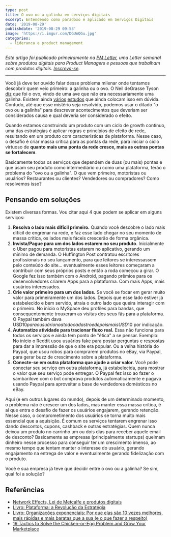 ```yaml
---
type: post
title: O ovo ou a galinha em serviços digitais
excerpt: Entendendo como paradoxo é aplicado em Serviços Digitais
date: '2019-08-29'
publishdate: '2019-08-29 09:53'
image: 'https://i.imgur.com/DGUnQGu.jpg'
categories:
  - lideranca e product management
---
```

_Este artigo foi publicado primeiramente na [PM Letter](https://productoversee.com/newsletter), uma Letter semanal sobre produtos digitais para Product Managers e pessoas que trabalham com produtos digitais. [Inscreva-se](https://productoversee.com/newsletter/)._

---

Você já deve ter ouvido falar desse problema milenar onde tentamos descobrir quem veio primeiro: a galinha ou o ovo. O Neil deGrasse Tyson [diz](https://twitter.com/neiltyson/status/296100559423954944) que foi o ovo, vindo de uma ave que não era necessariamente uma galinha. Existem ainda [vários](https://blogs.unimelb.edu.au/sciencecommunication/2017/08/28/which-came-first-the-chicken-or-the-egg/) [estudos](https://www.ncbi.nlm.nih.gov/pmc/articles/PMC4486432/) que ainda colocam isso em dúvida. Contudo, até que esse mistério seja resolvido, podemos usar o ditado "o ovo ou a galinha" para descrever acontecimentos que deveriam ser considerados causa e qual deveria ser considerado o efeito.

Quando estamos construindo um produto com um ciclo de growth contínuo, uma das estratégias é aplicar regras e princípios de efeito de rede, resultando em um produto com características de plataforma. Nesse caso, o desafio é criar massa crítica para as pontas da rede, para iniciar o ciclo virtuoso de **quanto mais uma ponta da rede cresce, mais as outras pontas se fortalecem**.

Basicamente todos os serviços que dependem de duas (ou mais) pontas e que usam seu produto como intermediário ou como uma plataforma, terão o problema do "ovo ou a galinha". O que vem primeiro, motoristas ou usuários? Restaurantes ou clientes? Vendedores ou compradores? Como resolvemos isso?

## Pensando em soluções

Existem diversas formas. Vou citar aqui 4 que podem se aplicar em alguns serviços:

1. **Resolva o lado mais difícil primeiro.** Quando você descobre o lado mais difícil de engrenar na rede, e faz esse lado chegar no seu momento de massa crítica, os lados mais fáceis crescerão de forma orgânica.
2. **Invista/Pague para um dos lados estarem no seu produto**. Inicialmente o Uber pagou para motoristas estarem no aplicativo, gerando um mínimo de demanda. O Huffington Post contratou escritores profissionais no seu lançamento, para que leitores se interessassem pelo conteúdo do site... eventualmente esses leitores começaram a contribuir com seus próprios posts e então a roda começou a girar. O Google fez isso também com o Android, pagando prêmios para os desenvolvedores criarem Apps para a plataforma. Com mais Apps, mais usuários interessados.
3. **Crie valor primeiro para um dos lados.** Se você se focar em gerar muito valor para primeiramente um dos lados. Depois que esse lado estiver já estabelecido e bem servido, atraia o outro lado que queira interagir com o primeiro. No início o MySpace deu profiles para bandas, que consequentemente trouxeram as visitas dos seus fãs para a plataforma. O Paypal também dava USD$10 para o usuário no ato do cadastro e depois mais USD$10 por indicação.
4. **Automatize atividade para tracionar fluxo real.** Essa não funciona para todos os serviços e ainda tem ponto de "ética" a se pensar. Exemplo: No início o Reddit usou usuários fake para postar perguntas e respostas para dar a impressão de que o site era popular. Ou a velha história do Paypal, que usou robos para comprarem produtos no eBay, via Paypal, para gerar buzz de crescimento sobre a plataforma. 
5. **Conecte-se em outra plataforma que ajude a criar valor.** Você pode conectar seu serviço em outra plataforma, já estabelecida, para mostrar o valor que seu serviço pode entregar. O Paypal fez isso ao fazer o sambarilove com o bot comprava produtos automaticamente e pagava usando Paypal para aproveitar a base de vendedores domésticos no eBay.

Aqui (e em outros lugares do mundo), depois de um determinado momento, o problema não é crescer um dos lados, mas manter essa massa crítica, é aí que entra o desafio de fazer os usuários engajarem, gerando retenção. Nesse caso, o comprometimento dos usuários se torna muito mais essencial que a aquisição. É comum os serviços tentarem engrenar isso dando descontos, cupons, cashback e outras estratégias. Quem nunca deixou um produto no carrinho um ou dois dias para receber aquele email de desconto? Basicamente as empresas (principalmente startups) queimam dinheiro nesse processo para conseguir ter um crescimento imenso, ao mesmo tempo que tentam manter o interesse do usuário, gerando engajamento na entrega de valor e eventualmente gerando fidelização com o produto.

Você e sua empresa já teve que decidir entre o ovo ou a galinha? Se sim, qual foi a solução?

## Referências
- [Network Effects, Lei de Metcalfe e produtos digitais](https://diegoeis.com/network-effects-lei-de-metcalfe-e-produtos-digitais)
- [Livro: Plataforma: a Revolução da Estratégia](https://amzn.to/2HwsSMO)
- [Livro: Organizações exponenciais: Por que elas são 10 vezes melhores, mais rápidas e mais baratas que a sua (e o que fazer a respeito)](https://amzn.to/2ZznJdn)
- [19 Tactics to Solve the Chicken-or-Egg Problem and Grow Your Marketplace](https://www.nfx.com/post/19-marketplace-tactics-for-overcoming-the-chicken-or-egg-problem)


